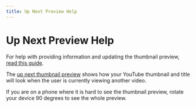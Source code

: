 ```yaml
---
title: Up Next Preview Help
---
```


# Up Next Preview Help

For help with providing information and updating the thumbnail preview, [read this guide](/support/thumbnail/).

The [up next thumbnail preview](/up-next/) shows how your YouTube thumbnail and title will look when the user is currently viewing another video.

If you are on a phone where it is hard to see the thumbnail preview, rotate your device 90 degrees to see the whole preview.
